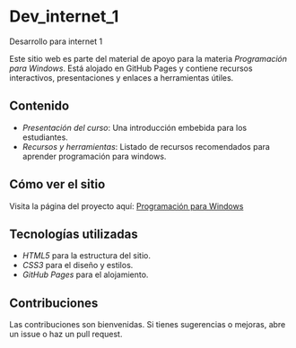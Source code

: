 # Dev_internet_1
Desarrollo para internet 1

Este sitio web es parte del material de apoyo para la materia *Programación para Windows*. Está alojado en GitHub Pages y contiene recursos interactivos, presentaciones y enlaces a herramientas útiles.

## Contenido
- *Presentación del curso*: Una introducción embebida para los estudiantes.
- *Recursos y herramientas*: Listado de recursos recomendados para aprender programación para windows.

## Cómo ver el sitio
Visita la página del proyecto aquí: [Programación para Windows](https://Luiscas28.github.io/Dev_internet_1/)

## Tecnologías utilizadas
- *HTML5* para la estructura del sitio.
- *CSS3* para el diseño y estilos.
- *GitHub Pages* para el alojamiento.

## Contribuciones
Las contribuciones son bienvenidas. Si tienes sugerencias o mejoras, abre un issue o haz un pull request.
